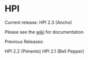 HPI
===

Current release: HPI 2.3 (Ancho)

Please see the <a href='https://github.com/tsgrp/hpi/wiki'>wiki</a> for documentation

Previous Releases:

HPI 2.2 (Pimento)
HPI 2.1 (Bell Pepper)
